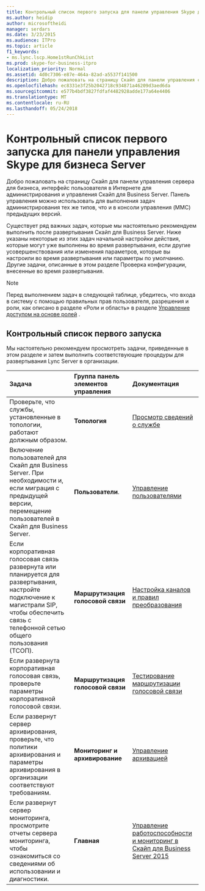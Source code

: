 ```yaml
---
title: Контрольный список первого запуска для панели управления Skype для бизнеса Server
ms.author: heidip
author: microsoftheidi
manager: serdars
ms.date: 3/23/2015
ms.audience: ITPro
ms.topic: article
f1_keywords:
- ms.lync.lscp.Home1stRunChkList
ms.prod: skype-for-business-itpro
localization_priority: Normal
ms.assetid: 4d0c7306-e87e-464a-82ad-a5537f141500
description: Добро пожаловать на страницу Скайп для панели управления сервера для бизнеса, интерфейс пользователя в Интернете для администрирования и управления Скайп для Business Server. Панель управления можно использовать для выполнения задач администрирования тех же типов, что и в консоли управления (MMC) предыдущих версий.
ms.openlocfilehash: ec8331e3f25b2042718c934871a46209d3aed6da
ms.sourcegitcommit: e577b4bdf3827fdfaf4482928adde177a64e4406
ms.translationtype: MT
ms.contentlocale: ru-RU
ms.lasthandoff: 05/24/2018
---
```

# <a name="first-run-checklist-for-skype-for-business-server-control-panel"></a>Контрольный список первого запуска для панели управления Skype для бизнеса Server
 
Добро пожаловать на страницу Скайп для панели управления сервера для бизнеса, интерфейс пользователя в Интернете для администрирования и управления Скайп для Business Server. Панель управления можно использовать для выполнения задач администрирования тех же типов, что и в консоли управления (MMC) предыдущих версий.
  
Существует ряд важных задач, которые мы настоятельно рекомендуем выполнить после развертывания Скайп для Business Server. Ниже указаны некоторые из этих задач начальной настройки действия, которые могут уже выполнены во время развертывания, если другие усовершенствования или изменения параметров, которые вы настроили во время развертывания или параметры по умолчанию. Другие задачи, описанные в этом разделе Проверка конфигурации, внесенные во время развертывания.
  
> [!NOTE]
> Перед выполнением задач в следующей таблице, убедитесь, что входа в систему с помощью правильных прав пользователя, разрешения и роли, как описано в разделе «Роли и область» в разделе [Управление доступом на основе ролей](http://technet.microsoft.com/library/41204ba3-ce5b-41a8-a6c3-b444468fa328.aspx) .
  
## <a name="first-run-checklist"></a>Контрольный список первого запуска

Мы настоятельно рекомендуем просмотреть задачи, приведенные в этом разделе и затем выполнить соответствующие процедуры для развертывания Lync Server в организации.
  
|**Задача**|**Группа панель элементов управления**|**Документация**|
|:-----|:-----|:-----|
|Проверьте, что службы, установленные в топологии, работают должным образом.  <br/> |**Топология** <br/> |[Просмотр сведений о службе](http://technet.microsoft.com/library/bc8e8202-cd68-47e4-95b2-bb36e51cc124.aspx) <br/> |
|Включение пользователей для Скайп для Business Server. При необходимости и, если миграция с предыдущей версии, перемещение пользователей в Скайп для Business Server.  <br/> |**Пользователи**. <br/> |[Управление пользователями](http://technet.microsoft.com/library/8021087e-5084-4a39-9fef-ab9376c6d371.aspx) <br/> |
|Если корпоративная голосовая связь развернута или планируется для развертывания, настройте подключение к магистрали SIP, чтобы обеспечить связь с телефонной сетью общего пользования (ТСОП).  <br/> |**Маршрутизация голосовой связи** <br/> |[Настройка каналов и правил преобразования](http://technet.microsoft.com/library/0c339511-a185-484e-94f0-dbe918b7e48a.aspx) <br/> |
|Если развернута корпоративная голосовая связь, проверьте параметры корпоративной голосовой связи.  <br/> |**Маршрутизация голосовой связи** <br/> |[Тестирование маршрутизации голосовой связи](http://technet.microsoft.com/library/d3aae909-fef6-440f-b144-0b62dc82bf5d.aspx) <br/> |
|Если развернут сервер архивирования, проверьте, что политики архивирования и параметры архивирования в организации соответствуют требованиям.  <br/> |**Мониторинг и архивирование** <br/> |[Управление архивацией](http://technet.microsoft.com/library/48c6cc8c-c2c1-4534-9a8a-fd5eb738076a.aspx) <br/> |
|Если развернут сервер мониторинга, просмотрите отчеты сервера мониторинга, чтобы ознакомиться со сведениями об использовании и диагностики.  <br/> |**Главная** <br/> |[Управление работоспособности и мониторинг в Скайп для Business Server 2015](../../manage/health-and-monitoring/health-and-monitoring.md) <br/> |
   

